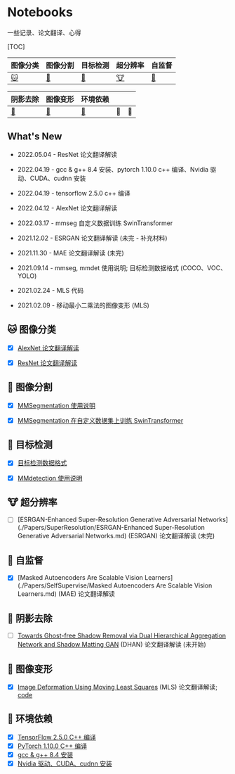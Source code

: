 # Notebooks

一些记录、论文翻译、心得

[TOC]

| 图像分类                 | 图像分割 | 目标检测 | 超分辨率 | 自监督 |
| ------------------------ | -------- | -------- | -------- | -------- |
| [:cat:](#cat-图像分类) | [:dog:](#dog-图像分割) | [:car:](#car-目标检测) | [:cow:](#cow-超分辨率) | [:cake:](#cake-自监督) |

| 阴影去除                       | 图像变形                 | 环境依赖               |        |         |
| ------------------------------ | ------------------------ | ---------------------- | ------ | ------- |
| [:hamster:](#hamster-阴影去除) | [:deer:](#deer-图像变形) | [:dragon:](#dragon-环境依赖) | :pear: | :peach: |



## What's New

- 2022.05.04 - ResNet 论文翻译解读

- 2022.04.19 - gcc & g++ 8.4 安装、pytorch 1.10.0 c++ 编译、Nvidia 驱动、CUDA、cudnn 安装

- 2022.04.19 - tensorflow 2.5.0 c++ 编译

- 2022.04.12 - AlexNet 论文翻译解读

- 2022.03.17 - mmseg 自定义数据训练 SwinTransformer

- 2021.12.02 - ESRGAN 论文翻译解读 (未完 - 补充材料)
- 2021.11.30 - MAE 论文翻译解读 (未完)
- 2021.09.14 - mmseg, mmdet 使用说明; 目标检测数据格式 (COCO、VOC、YOLO)
- 2021.02.24 - MLS 代码
- 2021.02.09 - 移动最小二乘法的图像变形 (MLS)



## :cat: 图像分类


- [x] [AlexNet 论文翻译解读](./Papers/Classification/AlexNet.md)
- [x] [ResNet 论文翻译解读](./Papers/Classification/ResNet.md)


## :dog: 图像分割

- [x] [MMSegmentation 使用说明](./MachineLearning/OpenMMLab/mmseg自定义数据训练.md)
- [x] [MMSegmentation 在自定义数据集上训练 SwinTransformer](./MachineLearning/OpenMMLab/mmseg自定义数据训练SwinTransformer.md)



## :car: 目标检测

- [x] [目标检测数据格式](./MachineLearning/ObjectDection/DataFormat.md)
- [x] [MMdetection 使用说明](./MachineLearning/OpenMMLab/mmdet自定义数据训练.md)



## :cow: 超分辨率

- [ ] [ESRGAN-Enhanced Super-Resolution Generative Adversarial Networks](./Papers/SuperResolution/ESRGAN-Enhanced Super-Resolution Generative Adversarial Networks.md) (ESRGAN) 论文翻译解读 (未完)



## :cake: 自监督

- [x] [Masked Autoencoders Are Scalable Vision Learners](./Papers/SelfSupervise/Masked Autoencoders Are Scalable Vision Learners.md) (MAE) 论文翻译解读



## :hamster: 阴影去除

- [ ] [Towards Ghost-free Shadow Removal via Dual Hierarchical Aggregation Network and Shadow Matting GAN]() (DHAN) 论文翻译解读 (未开始)



## :deer: 图像变形

- [x] [Image Deformation Using Moving Least Squares]() (MLS) 论文翻译解读; [code](./Code/mls)



## :dragon: 环境依赖

- [x] [TensorFlow 2.5.0 C++ 编译](./MachineLearning/Env/libtensorflow编译.md)
- [x] [PyTorch 1.10.0 C++ 编译](./MachineLearning/Env/libtorch编译.md)
- [x] [gcc & g++ 8.4 安装](./MachineLearning/Env/gcc&g++安装.md)
- [x] [Nvidia 驱动、CUDA、cudnn 安装](./MachineLearning/Env/NVIDIA驱动&CUDA&CUDNN安装.md)